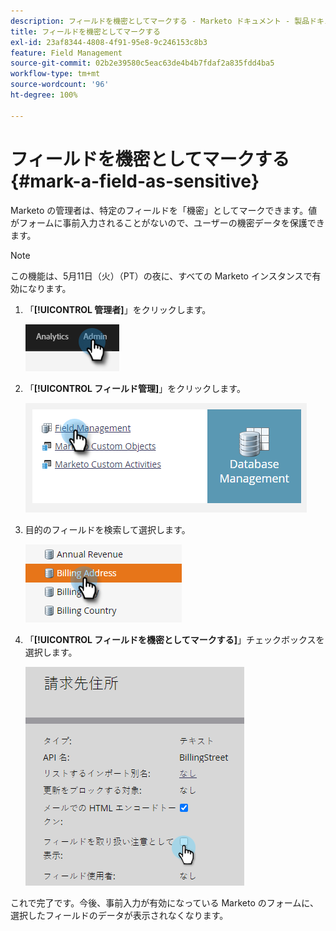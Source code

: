 ```yaml
---
description: フィールドを機密としてマークする - Marketo ドキュメント - 製品ドキュメント
title: フィールドを機密としてマークする
exl-id: 23af8344-4808-4f91-95e8-9c246153c8b3
feature: Field Management
source-git-commit: 02b2e39580c5eac63de4b4b7fdaf2a835fdd4ba5
workflow-type: tm+mt
source-wordcount: '96'
ht-degree: 100%

---
```


# フィールドを機密としてマークする {#mark-a-field-as-sensitive}

Marketo の管理者は、特定のフィールドを「機密」としてマークできます。値がフォームに事前入力されることがないので、ユーザーの機密データを保護できます。

>[!NOTE]
>
>この機能は、5月11日（火）（PT）の夜に、すべての Marketo インスタンスで有効になります。

1. 「**[!UICONTROL 管理者]**」をクリックします。

   ![](assets/mark-a-field-as-sensitive-1.png)

1. 「**[!UICONTROL フィールド管理]**」をクリックします。

   ![](assets/mark-a-field-as-sensitive-2.png)

1. 目的のフィールドを検索して選択します。

   ![](assets/mark-a-field-as-sensitive-3.png)

1. 「**[!UICONTROL フィールドを機密としてマークする]**」チェックボックスを選択します。

   ![](assets/mark-a-field-as-sensitive-4.png)

これで完了です。今後、事前入力が有効になっている Marketo のフォームに、選択したフィールドのデータが表示されなくなります。
